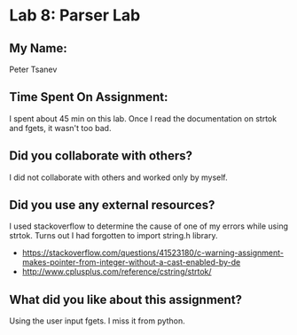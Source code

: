 # Lab 8: Parser Lab

## My Name:
Peter Tsanev

## Time Spent On Assignment:
I spent about 45 min on this lab. Once I read the documentation on strtok and fgets, it wasn't too bad.

## Did you collaborate with others?
I did not collaborate with others and worked only by myself.

## Did you use any external resources?
I used stackoverflow to determine the cause of one of my errors while using strtok. Turns out I had forgotten to import
string.h library.
* https://stackoverflow.com/questions/41523180/c-warning-assignment-makes-pointer-from-integer-without-a-cast-enabled-by-de
* http://www.cplusplus.com/reference/cstring/strtok/

## What did you like about this assignment?
Using the user input fgets. I miss it from python.

